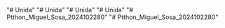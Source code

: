 "# Unida" 
"# Unida" 
"# Unida" 
"# Unida" 
"# Ptthon_Miguel_Sosa_2024102280" 
"# Ptthon_Miguel_Sosa_2024102280" 
